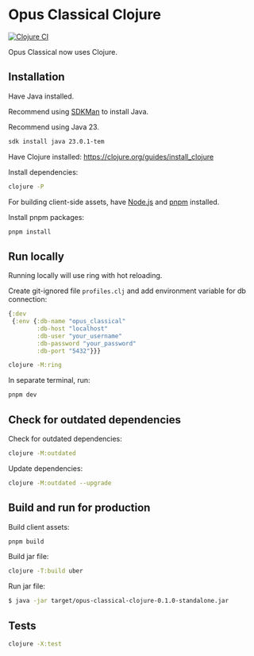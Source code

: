 # Opus Classical Clojure

[![Clojure CI](https://github.com/Droidion/opus-classical-clojure/actions/workflows/cicd.yml/badge.svg)](https://github.com/Droidion/opus-classical-clojure/actions/workflows/cicd.yml)

Opus Classical now uses Clojure.

## Installation

Have Java installed.

Recommend using [SDKMan](https://sdkman.io/) to install Java.

Recommend using Java 23.

```sh
sdk install java 23.0.1-tem
```

Have Clojure installed: https://clojure.org/guides/install_clojure

Install dependencies:

```sh
clojure -P
```

For building client-side assets, have [Node.js](https://nodejs.org/en) and [pnpm](https://pnpm.io/) installed.

Install pnpm packages:

```sh
pnpm install
```

## Run locally

Running locally will use ring with hot reloading.

Create git-ignored file `profiles.clj` and add environment variable for db connection:

```clojure
{:dev
 {:env {:db-name "opus_classical"
        :db-host "localhost"
        :db-user "your_username"
        :db-password "your_password"
        :db-port "5432"}}}
```

```sh
clojure -M:ring
```

In separate terminal, run:

```sh
pnpm dev
```

## Check for outdated dependencies

Check for outdated dependencies:

```sh
clojure -M:outdated
```

Update dependencies:

```sh
clojure -M:outdated --upgrade
```

## Build and run for production

Build client assets:

```sh
pnpm build
```

Build jar file:

```sh
clojure -T:build uber
```

Run jar file:

```sh
$ java -jar target/opus-classical-clojure-0.1.0-standalone.jar
```

## Tests

```sh
clojure -X:test
```
